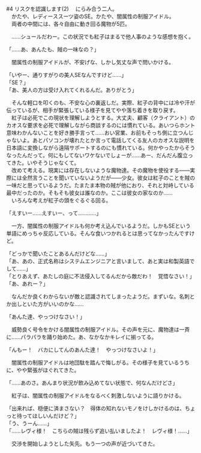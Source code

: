#4 リスクを認識します(2)
　にらみ合う二人。  
　かたや、レディーススーツ姿のSE。かたや、闇属性の制服アイドル。  
　両者の中間には、各々自由に動き回る魔物が5匹。

　……シュールだわー。この状況でも紅子はまるで他人事のような感想を抱く。

「……あ、あんたも、賊の一味なの？」

　闇属性の制服アイドルが、不安げな、しかし気丈な声で問いかける。

「いやー、通りすがりの美人SEなんですけど……」  
「SE？」  
「あ、美人の方は受け入れてくれるんだ。ありがとう」

　そんな軽口を叩くのも、不安な心の裏返しだ。実際、紅子の背中には冷や汗が伝っているが、相手が緊張している様子を見てやや落ち着きを取り戻す。  
　紅子は必死でこの現状を理解しようとする。大丈夫、顧客（クライアント）のカオスな要求を必死で理解しながら商談するのには慣れている。あいつらホント意味わかんないことを好き勝手言って……おい営業、お前もそっち側に立つんじゃないよ。あとパソコンが壊れたとか言って電話してくる友人のカオスな説明を日本語に変換しながら遠隔サポートするのにも慣れている。何かやったからそうなったんだって。何にもしてないワケないでしょーが……あー、だんだん腹立ってきた。いやそうじゃなくて。  
　改めて考える。現実には存在しないような魔物達。その魔物を使役する――実際には全然言うことを聞いていないようだが――少女。彼女は紅子のことを賊の一味だと思っているようだ。たまたま本物の賊が他におり、それと対峙している最中だったのか。そもそも彼女は誰なのか。ここは彼女の家なのか……  
　いろんな考えが紅子の頭をぐるぐる回る。

「えすいー……えすいー、って…………」

　一方、闇属性の制服アイドルも何か考え込んでいるようだ。しかもSEという単語にめっちゃ反応している。そんな食いつかれるとは思ってなかったんですけど。

「どっかで聞いたことあるんだけどな……」  
「あ、あの、正式名称はシステムエンジニアと言いまして、あと実は和製英語でして……」  
「とりあえず、あたしの庭に不法侵入してるんだから敵だわ！　覚悟なさい！」  
「あ、あれー？」

　なんだか良くわからないが敵と認識されてしまったようだ。まずいな。名刺とか出しといた方がいいのかな……

「あんた達、やっつけなさい！」

　威勢良く号令をかける闇属性の制服アイドル。その声を元に、魔物達は一斉に……パラパラを踊り始めた。あ、なかなかキレイに揃ってる。

「んもー！　バカにしてんのあんた達！　やっつけなさいよ！」

　闇属性の制服アイドルは地団駄を踏んで悔しがる。その様子を見ているうちに、やや緊張がほぐれてきた。

「……あのさ。あんまり状況が飲み込めてない状態で、何なんだけどさ」

　紅子は、闇属性の制服アイドルをなるべく刺激しないように語りかける。

「出来れば、穏便に済まさない？　得体の知れないモノをけしかけるのは、ちょっと待ってほしいんだけど？」  
「う、うーん……」  
「……レヴィ様！　こちらの賊は残らず追い払いましたよ！　レヴィ様！……」

　交渉を開始しようとした矢先。もう一つの声が近づいてきた。